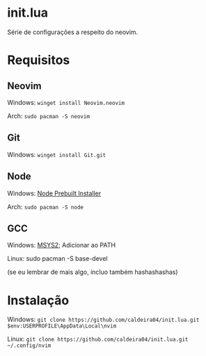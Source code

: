 # init.lua
Série de configurações a respeito do neovim.

# Requisitos
## Neovim
Windows:
`winget install Neovim.neovim`

Arch:
`sudo pacman -S neovim`

## Git
Windows:
`winget install Git.git`

## Node
Windows:
[Node Prebuilt Installer](https://nodejs.org/en/download/prebuilt-installer)

Arch:
`sudo pacman -S node`

## GCC
Windows:
[MSYS2](https://www.msys2.org/);
Adicionar ao PATH

Linux:
sudo pacman -S base-devel

(se eu lembrar de mais algo, incluo também hashashashas)

# Instalação
Windows:
`git clone https://github.com/caldeira04/init.lua.git $env:USERPROFILE\AppData\Local\nvim`

Linux:
`git clone https://github.com/caldeira04/init.lua.git ~/.config/nvim`
